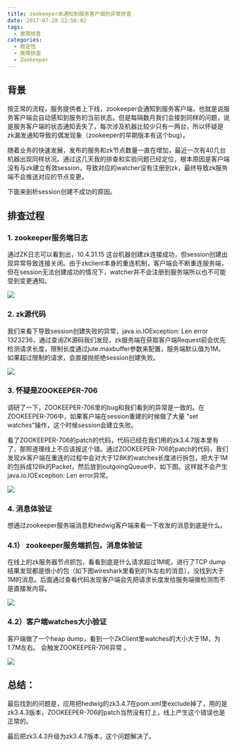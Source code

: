 ```yaml
---
title: zookeeper未通知到服务客户端的异常排查
date: 2017-07-28 22:56:02
tags:
  - 故障排查  
categories:
  - 稳定性
  - 故障排查  
  - Zookeeper   
---
```


<p></p>
<!-- more -->

## 背景

按正常的流程，服务提供者上下线，zookeeper会通知到服务客户端，也就是说服务客户端会自动感知到服务的当前状态。但是每隔数月我们会接到同样的问题，说是服务客户端的状态通知丢失了，每次涉及机器比较少只有一两台，所以怀疑是zk漏发通知导致的偶发现象（zookeeper的早期版本有这个bug）。

随着业务的快速发展，发布的服务和zk节点数量一直在增加，最近一次有40几台机器出现同样状况。通过这几天我的排查和实验问题已经定位，根本原因是客户端没有与zk建立有效session，导致对应的watcher没有注册到zk，最终导致zk服务端不会推送对应的节点变更。

<!-- more -->

下面来剖析session创建不成功的原因。

## 排查过程

### 1. zookeeper服务端日志

通过ZK日志可以看到出，10.4.31.15 这台机器创建zk连接成功，但session创建出现异常导致连接关闭。由于zkclient本身的重连机制，客户端会不断重连服务端，但在session无法创建成功的情况下，watcher并不会注册到服务端所以也不可能受到变更通知。

![](http://www6v.github.io/www6vHome/zookeeperBug/zk_log.jpg )

### 2. zk源代码

我们来看下导致session创建失败的异常，java.io.IOException: Len error 1323236，通过查询ZK源码我们发现，zk服务端在获取客户端Request前会优先检测请求长度，限制长度通过jute.maxbuffer参数来配置，服务端默认值为1M。如果超过限制的请求，会直接抛拒绝session创建失败。

![](http://www6v.github.io/www6vHome/zookeeperBug/readLength.jpg )

### 3. 怀疑是ZOOKEEPER-706

调研了一下，ZOOKEEPER-706里的bug和我们看到的异常是一致的。在ZOOKEEPER-706中，如果客户端在session重建的时候做了大量 "set watches"操作，这个时候session会建立失败。

看了ZOOKEEPER-706的patch的代码，代码已经在我们用的zk3.4.7版本里有了，那照道理线上不应该报这个错。通过ZOOKEEPER-706的patch的代码，我们发现zk客户端在重连的过程中会对大于128K的watches长度进行拆包，把大于1M的包拆成128k的Packet，然后放到outgoingQueue中，如下图。这样就不会产生java.io.IOException: Len error异常。

![](http://www6v.github.io/www6vHome/zookeeperBug/zk-706-patch.JPG )

### 4. 消息体验证

想通过zookeeper服务端消息和hedwig客户端来看一下收发的消息到底是什么。

### 4.1） zookeeper服务端抓包，消息体验证

在线上的zk服务器节点抓包，看看到底是什么请求超过1M呢，进行了TCP dump结果发现都是很小的包（如下图wireshark里看到的1k左右的消息），没找到大于1M的消息。后面通过查看代码发现客户端会先把请求长度发给服务端做检测而不是直接发内容。

![](http://www6v.github.io/www6vHome/zookeeperBug/wireshark.JPG )

### 4.2）客户端watches大小验证

客户端做了一个heap dump，看到一个ZkClient里watches的大小大于1M，为1.7M左右。 会触发ZOOKEEPER-706异常 。

![](http://www6v.github.io/www6vHome/zookeeperBug/client_watchers.JPG )

## 总结：

最后找到的问题是，应用把hedwig的zk3.4.7在pom.xml里exclude掉了，用的是zk3.4.3版本，ZOOKEEPER-706的patch当然没有打上，线上产生这个错误也是正常的。

最后把zk3.4.3升级为zk3.4.7版本，这个问题解决了。

